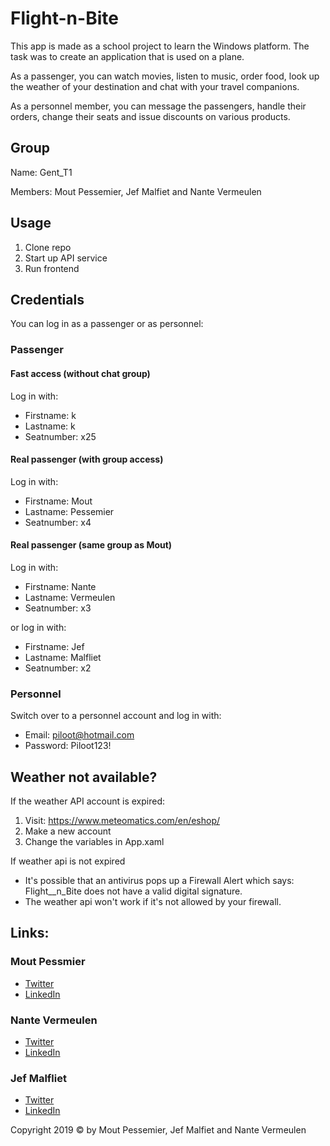 # Flight-n-Bite
This app is made as a school project to learn the Windows platform. The task was to create an application that is used on a plane.

As a passenger, you can watch movies, listen to music, order food, look up the weather of your destination and chat with your travel companions.

As a personnel member, you can message the passengers, handle their orders, change their seats and issue discounts on various products.

## Group
Name: Gent_T1

Members: Mout Pessemier, Jef Malfiet and Nante Vermeulen
## Usage
1. Clone repo
2. Start up API service
3. Run frontend

## Credentials
You can log in as a passenger or as personnel:

### Passenger
#### Fast access (without chat group)
Log in with:
   - Firstname:  k
   - Lastname:   k
   - Seatnumber: x25
 
#### Real passenger (with group access)
Log in with:
   - Firstname: Mout
   - Lastname: Pessemier
   - Seatnumber: x4
   
#### Real passenger (same group as Mout)
Log in with:
   - Firstname: Nante
   - Lastname: Vermeulen
   - Seatnumber: x3
   
or log in with:
   - Firstname: Jef
   - Lastname: Malfliet
   - Seatnumber: x2
   
### Personnel
Switch over to a personnel account and log in with:
   - Email: piloot@hotmail.com
   - Password: Piloot123!
   
## Weather not available?
If the weather API account is expired:
1. Visit: https://www.meteomatics.com/en/eshop/
2. Make a new account
3. Change the variables in App.xaml

If weather api is not expired

- It's possible that an antivirus pops up a Firewall Alert which says: Flight__n_Bite does not have a valid digital signature.
- The weather api won't work if it's not allowed by your firewall.

## Links:

### Mout Pessmier
 - [Twitter](https://twitter.com/MoutPessemier)
 - [LinkedIn](https://www.linkedin.com/in/moutpessemier/)
 
 ### Nante Vermeulen
 - [Twitter](https://twitter.com/VermeulenNante)
 - [LinkedIn](https://www.linkedin.com/in/nantevermeulen/)
 
 ### Jef Malfliet
 - [Twitter](https://twitter.com/Tjaaaaaf)
 - [LinkedIn](https://www.linkedin.com/in/jefmalfliet/)

Copyright 2019 © by Mout Pessemier, Jef Malfiet and Nante Vermeulen
